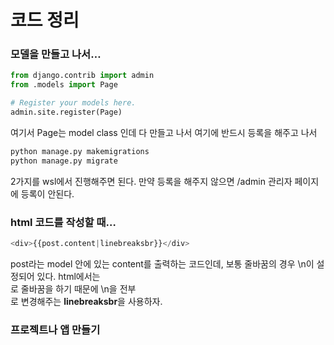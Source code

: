 # 코드 정리

### 모델을 만들고 나서…

```python
from django.contrib import admin
from .models import Page

# Register your models here.
admin.site.register(Page)
```

여기서 Page는 model class 인데 다 만들고 나서 여기에 반드시 등록을 해주고 나서

```python
python manage.py makemigrations
python manage.py migrate
```

2가지를 wsl에서 진행해주면 된다. 만약 등록을 해주지 않으면 /admin 관리자 페이지에 등록이 안된다.

### html 코드를 작성할 때…

```python
<div>{{post.content|linebreaksbr}}</div>
```

post라는 model 안에 있는 content를 출력하는 코드인데, 보통 줄바꿈의 경우 \n이 설정되어 있다. html에서는 <br>로 줄바꿈을 하기 때문에 \n을 전부 <br>로 변경해주는 **linebreaksbr**을 사용하자.

### 프로젝트나 앱 만들기